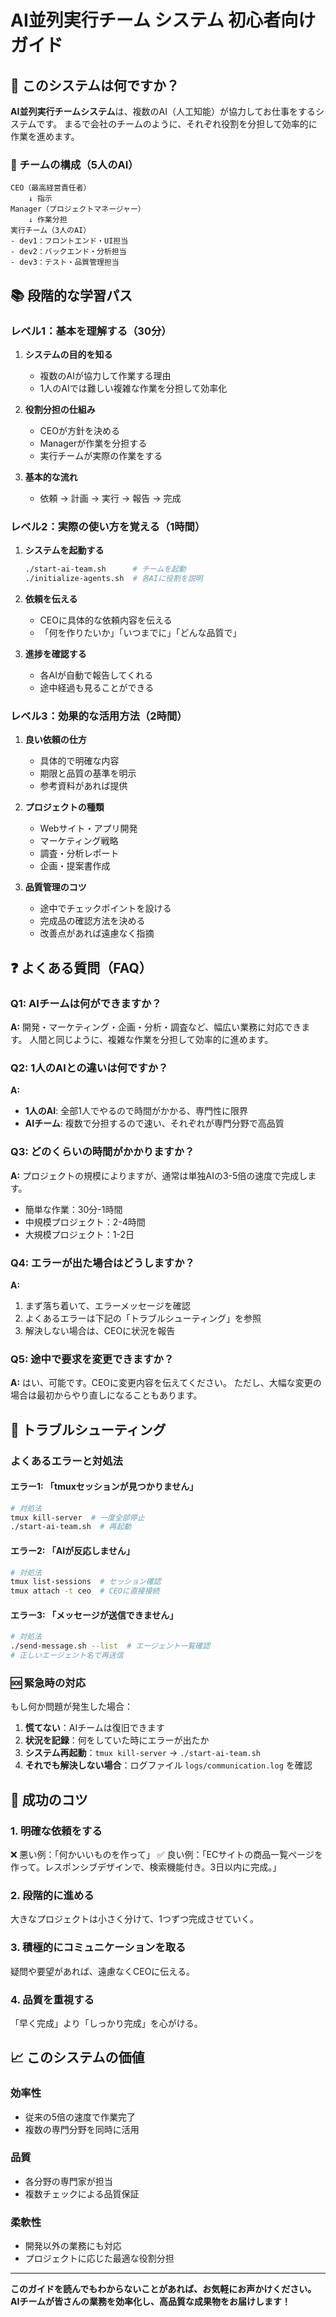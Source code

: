 # AI並列実行チーム システム 初心者向けガイド

## 🤖 このシステムは何ですか？

**AI並列実行チームシステム**は、複数のAI（人工知能）が協力してお仕事をするシステムです。
まるで会社のチームのように、それぞれ役割を分担して効率的に作業を進めます。

### 🏢 チームの構成（5人のAI）

```
CEO（最高経営責任者）
    ↓ 指示
Manager（プロジェクトマネージャー）
    ↓ 作業分担
実行チーム（3人のAI）
- dev1：フロントエンド・UI担当
- dev2：バックエンド・分析担当  
- dev3：テスト・品質管理担当
```

## 📚 段階的な学習パス

### レベル1：基本を理解する（30分）
1. **システムの目的を知る**
   - 複数のAIが協力して作業する理由
   - 1人のAIでは難しい複雑な作業を分担して効率化

2. **役割分担の仕組み**
   - CEOが方針を決める
   - Managerが作業を分担する
   - 実行チームが実際の作業をする

3. **基本的な流れ**
   - 依頼 → 計画 → 実行 → 報告 → 完成

### レベル2：実際の使い方を覚える（1時間）
1. **システムを起動する**
   ```bash
   ./start-ai-team.sh      # チームを起動
   ./initialize-agents.sh  # 各AIに役割を説明
   ```

2. **依頼を伝える**
   - CEOに具体的な依頼内容を伝える
   - 「何を作りたいか」「いつまでに」「どんな品質で」

3. **進捗を確認する**
   - 各AIが自動で報告してくれる
   - 途中経過も見ることができる

### レベル3：効果的な活用方法（2時間）
1. **良い依頼の仕方**
   - 具体的で明確な内容
   - 期限と品質の基準を明示
   - 参考資料があれば提供

2. **プロジェクトの種類**
   - Webサイト・アプリ開発
   - マーケティング戦略
   - 調査・分析レポート
   - 企画・提案書作成

3. **品質管理のコツ**
   - 途中でチェックポイントを設ける
   - 完成品の確認方法を決める
   - 改善点があれば遠慮なく指摘

## ❓ よくある質問（FAQ）

### Q1: AIチームは何ができますか？
**A:** 開発・マーケティング・企画・分析・調査など、幅広い業務に対応できます。
人間と同じように、複雑な作業を分担して効率的に進めます。

### Q2: 1人のAIとの違いは何ですか？
**A:** 
- **1人のAI**: 全部1人でやるので時間がかかる、専門性に限界
- **AIチーム**: 複数で分担するので速い、それぞれが専門分野で高品質

### Q3: どのくらいの時間がかかりますか？
**A:** プロジェクトの規模によりますが、通常は単独AIの3-5倍の速度で完成します。
- 簡単な作業：30分-1時間
- 中規模プロジェクト：2-4時間
- 大規模プロジェクト：1-2日

### Q4: エラーが出た場合はどうしますか？
**A:** 
1. まず落ち着いて、エラーメッセージを確認
2. よくあるエラーは下記の「トラブルシューティング」を参照
3. 解決しない場合は、CEOに状況を報告

### Q5: 途中で要求を変更できますか？
**A:** はい、可能です。CEOに変更内容を伝えてください。
ただし、大幅な変更の場合は最初からやり直しになることもあります。

## 🔧 トラブルシューティング

### よくあるエラーと対処法

#### エラー1: 「tmuxセッションが見つかりません」
```bash
# 対処法
tmux kill-server  # 一度全部停止
./start-ai-team.sh  # 再起動
```

#### エラー2: 「AIが反応しません」
```bash
# 対処法
tmux list-sessions  # セッション確認
tmux attach -t ceo  # CEOに直接接続
```

#### エラー3: 「メッセージが送信できません」
```bash
# 対処法
./send-message.sh --list  # エージェント一覧確認
# 正しいエージェント名で再送信
```

### 🆘 緊急時の対応
もし何か問題が発生した場合：
1. **慌てない**：AIチームは復旧できます
2. **状況を記録**：何をしていた時にエラーが出たか
3. **システム再起動**：`tmux kill-server` → `./start-ai-team.sh`
4. **それでも解決しない場合**：ログファイル `logs/communication.log` を確認

## 🎯 成功のコツ

### 1. 明確な依頼をする
❌ 悪い例：「何かいいものを作って」
✅ 良い例：「ECサイトの商品一覧ページを作って。レスポンシブデザインで、検索機能付き。3日以内に完成。」

### 2. 段階的に進める
大きなプロジェクトは小さく分けて、1つずつ完成させていく。

### 3. 積極的にコミュニケーションを取る
疑問や要望があれば、遠慮なくCEOに伝える。

### 4. 品質を重視する
「早く完成」より「しっかり完成」を心がける。

## 📈 このシステムの価値

### 効率性
- 従来の5倍の速度で作業完了
- 複数の専門分野を同時に活用

### 品質
- 各分野の専門家が担当
- 複数チェックによる品質保証

### 柔軟性
- 開発以外の業務にも対応
- プロジェクトに応じた最適な役割分担

---

**このガイドを読んでもわからないことがあれば、お気軽にお声かけください。**
**AIチームが皆さんの業務を効率化し、高品質な成果物をお届けします！**